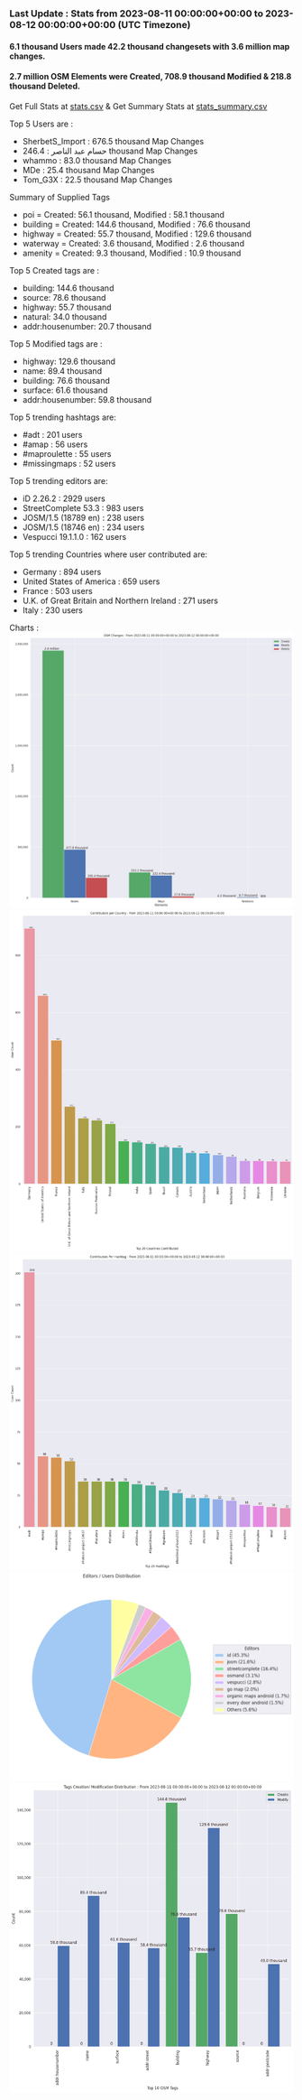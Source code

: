 ### Last Update : Stats from 2023-08-11 00:00:00+00:00 to 2023-08-12 00:00:00+00:00 (UTC Timezone)

#### 6.1 thousand Users made 42.2 thousand changesets with 3.6 million map changes.
#### 2.7 million OSM Elements were Created, 708.9 thousand Modified & 218.8 thousand Deleted.
Get Full Stats at [stats.csv](/stats/Global/Daily/stats.csv)
 & Get Summary Stats at [stats_summary.csv](/stats/Global/Daily/stats_summary.csv)

Top 5 Users are : 
- SherbetS_Import : 676.5 thousand Map Changes
- حسام عبد الناصر : 246.4 thousand Map Changes
- whammo : 83.0 thousand Map Changes
- MDe : 25.4 thousand Map Changes
- Tom_G3X : 22.5 thousand Map Changes

Summary of Supplied Tags
- poi = Created: 56.1 thousand, Modified : 58.1 thousand
- building = Created: 144.6 thousand, Modified : 76.6 thousand
- highway = Created: 55.7 thousand, Modified : 129.6 thousand
- waterway = Created: 3.6 thousand, Modified : 2.6 thousand
- amenity = Created: 9.3 thousand, Modified : 10.9 thousand


Top 5 Created tags are :
- building: 144.6 thousand
- source: 78.6 thousand
- highway: 55.7 thousand
- natural: 34.0 thousand
- addr:housenumber: 20.7 thousand


Top 5 Modified tags are :
- highway: 129.6 thousand
- name: 89.4 thousand
- building: 76.6 thousand
- surface: 61.6 thousand
- addr:housenumber: 59.8 thousand


Top 5 trending hashtags are:
- #adt : 201 users
- #amap : 56 users
- #maproulette : 55 users
- #missingmaps : 52 users


Top 5 trending editors are:
- iD 2.26.2 : 2929 users
- StreetComplete 53.3 : 983 users
- JOSM/1.5 (18789 en) : 238 users
- JOSM/1.5 (18746 en) : 234 users
- Vespucci 19.1.1.0 : 162 users


Top 5 trending Countries where user contributed are:
- Germany : 894 users
- United States of America : 659 users
- France : 503 users
- U.K. of Great Britain and Northern Ireland : 271 users
- Italy : 230 users


 Charts : 
![Alt text](./stats_osm_changes.png) 
![Alt text](./stats_users_per_country.png) 
![Alt text](./stats_users_per_hashtag.png) 
![Alt text](./stats_editors_pie_chart.png) 
![Alt text](./stats_tags.png) 
